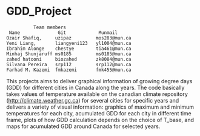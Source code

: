# GDD_Project

              Team members
     Name              Git            Munmail
    Ozair Shafiq,     uzipaz         mos283@mun.ca
    Yeni Liang,       liangyeni123   yl1004@mun.ca
    Ibrahim Alonge    chestye        tia461@mun.ca
    Minhaj Shunjaruff ms0185         ms0185@mun.ca
    zahed hatooni     biozahed       zk8084@mun.ca
    Silvana Pereira   srp112         srp112@mun.ca
    Farhad M. Kazemi  fmkazemi  	 fmk455@mun.ca

This projects aims to deliver graphical information of growing degree days (GDD) for different cities in Canada along the years. The code basically takes values of temperature available on the canadian climate repository (http://climate.weather.gc.ca) for several cities for specific years and delivers a variety of visual information: graphics of maximum and minimum temperatures for each city, acumulated GDD for each city in different time frame, plots of how GDD calculation depends on the choice of T_base, and maps for acumulated GDD around Canada for selected years.
